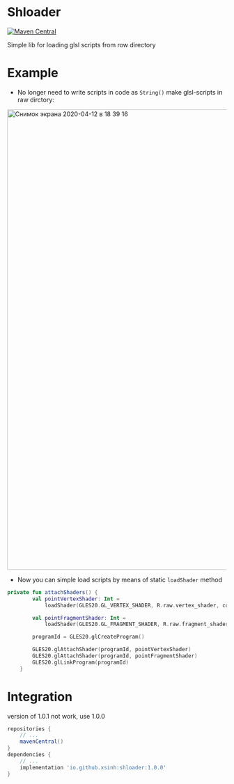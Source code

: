 # Shloader
[ ![Maven Central](https://maven-badges.herokuapp.com/maven-central/io.github.xsinh/shloader/badge.svg) ](https://search.maven.org/artifact/io.github.xsinh/shloader)

Simple lib for loading glsl scripts from row directory

# Example

- No longer need to write scripts in code as `String()` make glsl-scripts in raw dirctory:

<img width="1059" alt="Снимок экрана 2020-04-12 в 18 39 16" src="https://user-images.githubusercontent.com/17497471/79073083-2f3f6a80-7ced-11ea-8fc8-19a222381091.png">

- Now you can simple load scripts by means of static `loadShader` method

```kotlin
private fun attachShaders() {
        val pointVertexShader: Int =
            loadShader(GLES20.GL_VERTEX_SHADER, R.raw.vertex_shader, context)

        val pointFragmentShader: Int =
            loadShader(GLES20.GL_FRAGMENT_SHADER, R.raw.fragment_shader, context)

        programId = GLES20.glCreateProgram()

        GLES20.glAttachShader(programId, pointVertexShader)
        GLES20.glAttachShader(programId, pointFragmentShader)
        GLES20.glLinkProgram(programId)
    }
```
# Integration

version of 1.0.1 not work, use 1.0.0

```groovy
repositories {
    // ...
    mavenCentral()
}
dependencies {
    // ...
    implementation 'io.github.xsinh:shloader:1.0.0'
}
```
